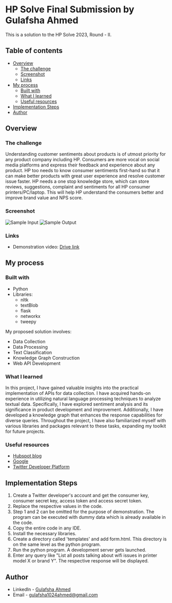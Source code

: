 # HP Solve Final Submission by Gulafsha Ahmed

This is a solution to the HP Solve 2023, Round - II. 

## Table of contents

- [Overview](#overview)
  - [The challenge](#the-challenge)
  - [Screenshot](#screenshot)
  - [Links](#links)
- [My process](#my-process)
  - [Built with](#built-with)
  - [What I learned](#what-i-learned)
  - [Useful resources](#useful-resources)
- [Implementation Steps](#implementation-steps)
- [Author](#author)


## Overview

### The challenge

Understanding customer sentiments about products is of utmost priority for any product company including HP. Consumers are more vocal on social media platforms and express their feedback and experience about any product. HP too needs to know consumer sentiments first-hand so that it can make better products with great user experience and resolve customer issue faster. 
HP needs a one stop knowledge store, which can store reviews, suggestions, complaint and sentiments for all HP consumer printers/PC/laptop. This will help HP understand the consumers better and improve brand value and NPS score.

### Screenshot

![Sample Input](https://github.com/pyjamaSamm/HpSolve_Solution/assets/74822950/03f6d09f-b4b6-4ce5-a31c-1cf37fc6ea5a)
![Sample Output](https://github.com/pyjamaSamm/HpSolve_Solution/assets/74822950/fd39cb2a-4c41-4d54-a946-d8208772e6ff)


### Links

- Demonstration video: [Drive link](https://drive.google.com/drive/folders/1liWbFWzxck2sSO3rnE8uyRoebfeGYg7f)

## My process

### Built with

* Python 
* Libraries:
    * nltk
    * textBlob
    * flask
    * networkx
    * tweepy

My proposed solution involves:

* Data Collection
* Data Processing
* Text Classification
* Knowledge Graph Construction
* Web API Development

### What I learned

In this project, I have gained valuable insights into the practical implementation of APIs for data collection. I have acquired hands-on experience in utilizing natural language processing techniques to analyze textual data. Specifically, I have explored sentiment analysis and its significance in product development and improvement. Additionally, I have developed a knowledge graph that enhances the response capabilities for diverse queries. Throughout the project, I have also familiarized myself with various libraries and packages relevant to these tasks, expanding my toolkit for future projects.

### Useful resources

- [Hubspot blog](https://blog.hubspot.com/service/social-media-customer-feedback)
- [Google](https://support.google.com/knowledgepanel/answer/9787176?hl=en)
- [Twitter Developer Platform](https://developer.twitter.com/en)

## Implementation Steps

1. Create a Twitter developer's account and get the consumer key, consumer secret key, access token and access secret token.
2. Replace the respective values in the code.
3. Step 1 and 2 can be omitted for the purpose of demonstration. The program can be executed with dummy data which is already available in the code.
4. Copy the entire code in any IDE.
5. Install the necessary libraries.
6. Create a directory called 'templates' and add form.html. This directory is on the same level as the python program.
7. Run the python program. A development server gets launched.
8. Enter any query like "List all posts talking about wifi issues in printer model X or brand Y". The respective response will be displayed.

## Author
- LinkedIn - [Gulafsha Ahmed](https://www.linkedin.com/in/gulafshaahmed)
- Email - gulafsha1024ahmed@gmail.com
